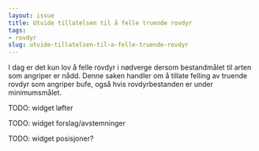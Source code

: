 ```yaml
---
layout: issue
title: Utvide tillatelsen til å felle truende rovdyr
tags:
- rovdyr
slug: utvide-tillatelsen-til-a-felle-truende-rovdyr
---
```


I dag er det kun lov å felle rovdyr i nødverge dersom bestandmålet til arten som angriper er nådd. Denne saken handler om å tillate felling av truende rovdyr som angriper bufe, også hvis rovdyrbestanden er under minimumsmålet.

TODO: widget løfter

TODO: widget forslag/avstemninger

TODO: widget posisjoner?


